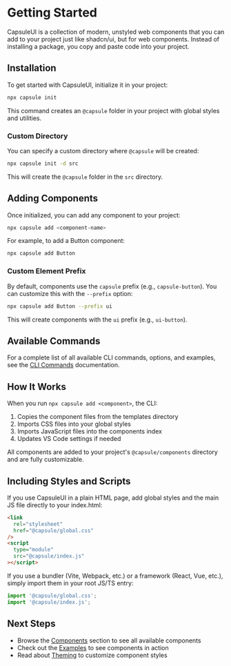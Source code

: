 # Getting Started

CapsuleUI is a collection of modern, unstyled web components that you can add to your project just like shadcn/ui, but for web components. Instead of installing a package, you copy and paste code into your project.

## Installation

To get started with CapsuleUI, initialize it in your project:

```bash
npx capsule init
```

This command creates an `@capsule` folder in your project with global styles and utilities.

### Custom Directory

You can specify a custom directory where `@capsule` will be created:

```bash
npx capsule init -d src
```

This will create the `@capsule` folder in the `src` directory.

## Adding Components

Once initialized, you can add any component to your project:

```bash
npx capsule add <component-name>
```

For example, to add a Button component:

```bash
npx capsule add Button
```

### Custom Element Prefix

By default, components use the `capsule` prefix (e.g., `capsule-button`). You can customize this with the `--prefix` option:

```bash
npx capsule add Button --prefix ui
```

This will create components with the `ui` prefix (e.g., `ui-button`).

## Available Commands

For a complete list of all available CLI commands, options, and examples, see the [CLI Commands](/cli-commands) documentation.

## How It Works

When you run `npx capsule add <component>`, the CLI:

1. Copies the component files from the templates directory
2. Imports CSS files into your global styles
3. Imports JavaScript files into the components index
4. Updates VS Code settings if needed

All components are added to your project's `@capsule/components` directory and are fully customizable.

## Including Styles and Scripts

If you use CapsuleUI in a plain HTML page, add global styles and the main JS file directly to your index.html:

```html
<link
  rel="stylesheet"
  href="@capsule/global.css"
/>
<script
  type="module"
  src="@capsule/index.js"
></script>
```

If you use a bundler (Vite, Webpack, etc.) or a framework (React, Vue, etc.), simply import them in your root JS/TS entry:

```js
import '@capsule/global.css';
import '@capsule/index.js';
```

## Next Steps

- Browse the [Components](/components/button) section to see all available components
- Check out the [Examples](/examples) to see components in action
- Read about [Theming](/theming) to customize component styles
